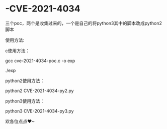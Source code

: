 # -CVE-2021-4034
三个poc，两个是收集过来的，一个是自己的将python3其中的脚本改成python2脚本

使用方法:

c使用方法：

gcc cve-2021-4034-poc.c -o exp

./exp

python2使用方法：

python2 CVE-2021-4034-py2.py

python3使用方法：

python3 CVE-2021-4034-py3.py

欢各位点点♥~
